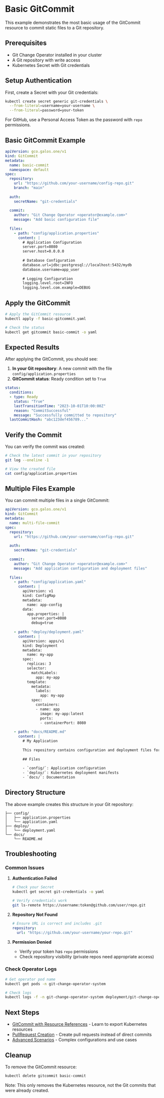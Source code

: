 # Basic GitCommit

This example demonstrates the most basic usage of the GitCommit resource to commit static files to a Git repository.

## Prerequisites

- Git Change Operator installed in your cluster
- A Git repository with write access
- Kubernetes Secret with Git credentials

## Setup Authentication

First, create a Secret with your Git credentials:

```bash
kubectl create secret generic git-credentials \
  --from-literal=username=your-username \
  --from-literal=password=your-token
```

For GitHub, use a Personal Access Token as the password with `repo` permissions.

## Basic GitCommit Example

```yaml
apiVersion: gco.galos.one/v1
kind: GitCommit
metadata:
  name: basic-commit
  namespace: default
spec:
  repository:
    url: "https://github.com/your-username/config-repo.git"
    branch: "main"
    
  auth:
    secretName: "git-credentials"
    
  commit:
    author: "Git Change Operator <operator@example.com>"
    message: "Add basic configuration file"
    
  files:
    - path: "config/application.properties"
      content: |
        # Application Configuration
        server.port=8080
        server.host=0.0.0.0
        
        # Database Configuration
        database.url=jdbc:postgresql://localhost:5432/mydb
        database.username=app_user
        
        # Logging Configuration
        logging.level.root=INFO
        logging.level.com.example=DEBUG
```

## Apply the GitCommit

```bash
# Apply the GitCommit resource
kubectl apply -f basic-gitcommit.yaml

# Check the status
kubectl get gitcommit basic-commit -o yaml
```

## Expected Results

After applying the GitCommit, you should see:

1. **In your Git repository**: A new commit with the file `config/application.properties`
2. **GitCommit status**: Ready condition set to `True`

```yaml
status:
  conditions:
  - type: Ready
    status: "True"
    lastTransitionTime: "2023-10-01T10:00:00Z"
    reason: "CommitSuccessful" 
    message: "Successfully committed to repository"
  lastCommitHash: "abc123def456789..."
```

## Verify the Commit

You can verify the commit was created:

```bash
# Check the latest commit in your repository
git log --oneline -1

# View the created file
cat config/application.properties
```

## Multiple Files Example

You can commit multiple files in a single GitCommit:

```yaml
apiVersion: gco.galos.one/v1
kind: GitCommit
metadata:
  name: multi-file-commit
spec:
  repository:
    url: "https://github.com/your-username/config-repo.git"
    
  auth:
    secretName: "git-credentials"
    
  commit:
    author: "Git Change Operator <operator@example.com>"
    message: "Add application configuration and deployment files"
    
  files:
    - path: "config/application.yaml"
      content: |
        apiVersion: v1
        kind: ConfigMap
        metadata:
          name: app-config
        data:
          app.properties: |
            server.port=8080
            debug=true
            
    - path: "deploy/deployment.yaml"
      content: |
        apiVersion: apps/v1
        kind: Deployment
        metadata:
          name: my-app
        spec:
          replicas: 3
          selector:
            matchLabels:
              app: my-app
          template:
            metadata:
              labels:
                app: my-app
            spec:
              containers:
              - name: app
                image: my-app:latest
                ports:
                - containerPort: 8080
                
    - path: "docs/README.md"
      content: |
        # My Application
        
        This repository contains configuration and deployment files for my application.
        
        ## Files
        
        - `config/`: Application configuration
        - `deploy/`: Kubernetes deployment manifests
        - `docs/`: Documentation
```

## Directory Structure

The above example creates this structure in your Git repository:

```
├── config/
│   ├── application.properties
│   └── application.yaml
├── deploy/
│   └── deployment.yaml
└── docs/
    └── README.md
```

## Troubleshooting

### Common Issues

1. **Authentication Failed**
   ```bash
   # Check your Secret
   kubectl get secret git-credentials -o yaml
   
   # Verify credentials work
   git ls-remote https://username:token@github.com/user/repo.git
   ```

2. **Repository Not Found**
   ```yaml
   # Ensure URL is correct and includes .git
   repository:
     url: "https://github.com/your-username/your-repo.git"
   ```

3. **Permission Denied**
   - Verify your token has `repo` permissions
   - Check repository visibility (private repos need appropriate access)

### Check Operator Logs

```bash
# Get operator pod name
kubectl get pods -n git-change-operator-system

# Check logs
kubectl logs -f -n git-change-operator-system deployment/git-change-operator-controller-manager
```

## Next Steps

- [GitCommit with Resource References](gitcommit-resourcerefs.md) - Learn to export Kubernetes resources
- [PullRequest Creation](pullrequest.md) - Create pull requests instead of direct commits
- [Advanced Scenarios](advanced.md) - Complex configurations and use cases

## Cleanup

To remove the GitCommit resource:

```bash
kubectl delete gitcommit basic-commit
```

Note: This only removes the Kubernetes resource, not the Git commits that were already created.